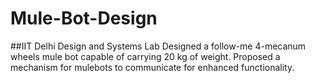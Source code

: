 # Mule-Bot-Design
##IIT Delhi Design and Systems Lab
Designed a follow-me 4-mecanum wheels mule bot capable of carrying 20 kg of weight. Proposed a mechanism for mulebots to communicate for enhanced functionality.
